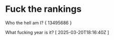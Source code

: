 # Fuck the rankings

Who the hell am I?
{ 13495686 }

What fucking year is it?
[ 2025-03-20T18:16:40Z ]
